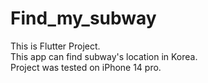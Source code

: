 # Find_my_subway

This is Flutter Project.  
This app can find subway's location in Korea.  
Project was tested on iPhone 14 pro.  
